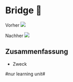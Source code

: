 
# Bridge 🌉

Vorher
![][image-1]

Nachher
![][image-2]

## Zusammenfassung
- Zweck

[image-1]:	https://refactoring.guru/images/patterns/diagrams/bridge/problem-en-2x.png
[image-2]:	https://refactoring.guru/images/patterns/diagrams/bridge/solution-en-2x.png

#nur learning unit#